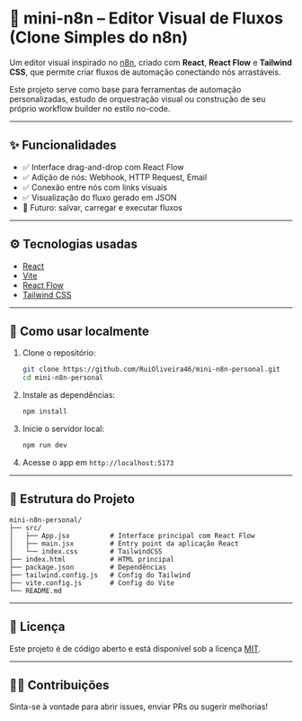 # 🧩 mini-n8n – Editor Visual de Fluxos (Clone Simples do n8n)

Um editor visual inspirado no [n8n](https://n8n.io/), criado com **React**, **React Flow** e **Tailwind CSS**, que permite criar fluxos de automação conectando nós arrastáveis.

Este projeto serve como base para ferramentas de automação personalizadas, estudo de orquestração visual ou construção de seu próprio workflow builder no estilo no-code.

---

## ✨ Funcionalidades

- ✅ Interface drag-and-drop com React Flow
- ✅ Adição de nós: Webhook, HTTP Request, Email
- ✅ Conexão entre nós com links visuais
- ✅ Visualização do fluxo gerado em JSON
- 🚧 Futuro: salvar, carregar e executar fluxos

---

## ⚙️ Tecnologias usadas

- [React](https://reactjs.org/)
- [Vite](https://vitejs.dev/)
- [React Flow](https://reactflow.dev/)
- [Tailwind CSS](https://tailwindcss.com/)

---

## 🚀 Como usar localmente

1. Clone o repositório:
   ```bash
   git clone https://github.com/RuiOliveira46/mini-n8n-personal.git
   cd mini-n8n-personal
   ```

2. Instale as dependências:
   ```bash
   npm install
   ```

3. Inicie o servidor local:
   ```bash
   npm run dev
   ```

4. Acesse o app em `http://localhost:5173`

---

## 📁 Estrutura do Projeto

```
mini-n8n-personal/
├── src/
│   ├── App.jsx          # Interface principal com React Flow
│   ├── main.jsx         # Entry point da aplicação React
│   └── index.css        # TailwindCSS
├── index.html           # HTML principal
├── package.json         # Dependências
├── tailwind.config.js   # Config do Tailwind
├── vite.config.js       # Config do Vite
└── README.md
```

---

## 📌 Licença

Este projeto é de código aberto e está disponível sob a licença [MIT](LICENSE).

---

## 🙋‍♂️ Contribuições

Sinta-se à vontade para abrir issues, enviar PRs ou sugerir melhorias!
